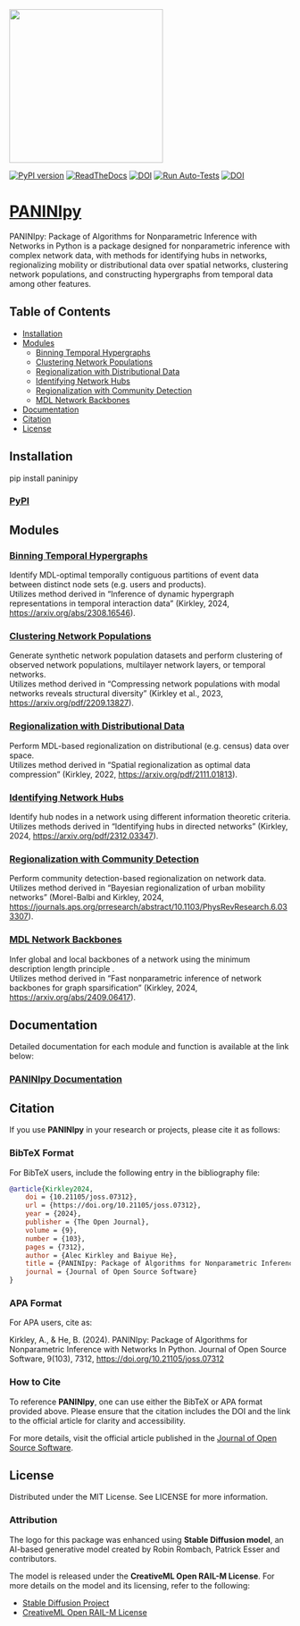 <meta name="google-site-verification" content="QBsxqO0wWO-ZZl0YBi0pC_PCSEgF9Z671lLwrUavwyE" />
<img src="https://imgur.com/a/Z40wFed.png" width="275px">

[![PyPI version](https://badge.fury.io/py/paninipy.svg)](https://pypi.org/project/paninipy/?kill_cache=1)
[![ReadTheDocs](https://img.shields.io/readthedocs/paninipy.svg)](https://paninipy.readthedocs.io/en/latest/)
[![DOI](https://joss.theoj.org/papers/10.21105/joss.07312/status.svg)](https://doi.org/10.21105/joss.07312)
[![Run Auto-Tests](https://github.com/baiyueh/PANINIpy/actions/workflows/auto-test.yml/badge.svg)](https://github.com/baiyueh/PANINIpy/actions/workflows/auto-test.yml)
[![DOI](https://zenodo.org/badge/824217298.svg)](https://doi.org/10.5281/zenodo.14100356)


# [PANINIpy](https://github.com/baiyueh/PANINIpy)

PANINIpy: Package of Algorithms for Nonparametric Inference with Networks in Python is a package designed for nonparametric inference with complex network data, with methods for identifying hubs in networks, regionalizing mobility or distributional data over spatial networks, clustering network populations, and constructing hypergraphs from temporal data among other features. 

## Table of Contents

- [Installation](#installation)
- [Modules](#modules)
  - [Binning Temporal Hypergraphs](#binning-temporal-hypergraphs)
  - [Clustering Network Populations](#clustering-network-populations)
  - [Regionalization with Distributional Data](#regionalization-with-distributional-data)
  - [Identifying Network Hubs](#identifying-network-hubs)
  - [Regionalization with Community Detection](#regionalization-with-community-detection)
  - [MDL Network Backbones](#mdl-network-backbones)
- [Documentation](#documentation)
- [Citation](#citation)
- [License](#license)

## Installation

pip install paninipy

### [PyPI](https://pypi.org/project/paninipy/)

## Modules
### [Binning Temporal Hypergraphs](https://paninipy.readthedocs.io/en/latest/Papers/hypergraph_binning.html)

Identify MDL-optimal temporally contiguous partitions of event data between distinct node sets (e.g. users and products).\
Utilizes method derived in “Inference of dynamic hypergraph representations in temporal interaction data” (Kirkley, 2024, https://arxiv.org/abs/2308.16546).


### [Clustering Network Populations](https://paninipy.readthedocs.io/en/latest/Papers/population_clustering.html)

Generate synthetic network population datasets and perform clustering of observed network populations, multilayer network layers, or temporal networks.\
Utilizes method derived in “Compressing network populations with modal networks reveals structural diversity” (Kirkley et al., 2023, https://arxiv.org/pdf/2209.13827).

### [Regionalization with Distributional Data](https://paninipy.readthedocs.io/en/latest/Papers/distributional_regionalization.html)

Perform MDL-based regionalization on distributional (e.g. census) data over space.\
Utilizes method derived in “Spatial regionalization as optimal data compression” (Kirkley, 2022, https://arxiv.org/pdf/2111.01813).

### [Identifying Network Hubs](https://paninipy.readthedocs.io/en/latest/Papers/hub_identification.html)

Identify hub nodes in a network using different information theoretic criteria.\
Utilizes methods derived in “Identifying hubs in directed networks” (Kirkley, 2024, https://arxiv.org/pdf/2312.03347).


### [Regionalization with Community Detection](https://paninipy.readthedocs.io/en/latest/Papers/community_regionalization.html)

Perform community detection-based regionalization on network data.\
Utilizes method derived in “Bayesian regionalization of urban mobility networks” (Morel-Balbi and Kirkley, 2024, https://journals.aps.org/prresearch/abstract/10.1103/PhysRevResearch.6.033307).

### [MDL Network Backbones](https://paninipy.readthedocs.io/en/latest/Papers/mdl_backboning.html)

Infer global and local backbones of a network using the minimum description length principle .\
Utilizes method derived in “Fast nonparametric inference of network backbones for graph sparsification” (Kirkley, 2024, https://arxiv.org/abs/2409.06417).

## Documentation 

Detailed documentation for each module and function is available at the link below:
### [PANINIpy Documentation](https://paninipy.readthedocs.io/en/latest/)

## Citation

If you use **PANINIpy** in your research or projects, please cite it as follows:

### BibTeX Format

For BibTeX users, include the following entry in the bibliography file:

```bibtex
@article{Kirkley2024,
    doi = {10.21105/joss.07312},
    url = {https://doi.org/10.21105/joss.07312},
    year = {2024},
    publisher = {The Open Journal},
    volume = {9},
    number = {103},
    pages = {7312},
    author = {Alec Kirkley and Baiyue He},
    title = {PANINIpy: Package of Algorithms for Nonparametric Inference with Networks In Python},
    journal = {Journal of Open Source Software}
}
```

### APA Format

For APA users, cite as:

Kirkley, A., & He, B. (2024). PANINIpy: Package of Algorithms for Nonparametric Inference with Networks In Python. Journal of Open Source Software, 9(103), 7312, https://doi.org/10.21105/joss.07312

### How to Cite

To reference **PANINIpy**, one can use either the BibTeX or APA format provided above. Please ensure that the citation includes the DOI and the link to the official article for clarity and accessibility.

For more details, visit the official article published in the [Journal of Open Source Software](https://doi.org/10.21105/joss.07312).

## License 
Distributed under the MIT License. See LICENSE for more information.

### Attribution
The logo for this package was enhanced using **Stable Diffusion model**, an AI-based generative model created by Robin Rombach, Patrick Esser and contributors. 

The model is released under the **CreativeML Open RAIL-M License**. For more details on the model and its licensing, refer to the following:

- [Stable Diffusion Project](https://stability.ai/)
- [CreativeML Open RAIL-M License](https://github.com/CompVis/stable-diffusion/blob/main/LICENSE)
